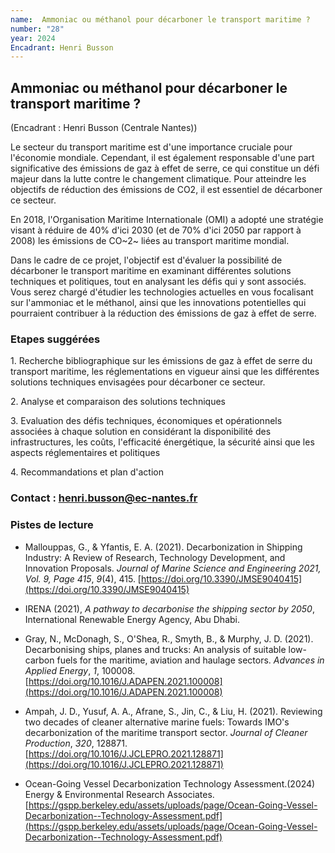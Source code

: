 ```yaml
---
name:  Ammoniac ou méthanol pour décarboner le transport maritime ?
number: "28"
year: 2024
Encadrant: Henri Busson
---
```


## Ammoniac ou méthanol pour décarboner le transport maritime ?

(Encadrant : Henri Busson (Centrale Nantes))

Le secteur du transport maritime est d'une importance cruciale pour
l'économie mondiale. Cependant, il est également responsable d'une
part significative des émissions de gaz à effet de serre, ce qui
constitue un défi majeur dans la lutte contre le changement climatique.
Pour atteindre les objectifs de réduction des émissions de CO2, il est
essentiel de décarboner ce secteur.

En 2018, l'Organisation Maritime Internationale (OMI) a adopté une
stratégie visant à réduire de 40% d'ici 2030 (et de 70% d'ici 2050 par
rapport à 2008) les émissions de CO~2~ liées au transport maritime
mondial.

Dans le cadre de ce projet, l'objectif est d'évaluer la possibilité de
décarboner le transport maritime en examinant différentes solutions
techniques et politiques, tout en analysant les défis qui y sont
associés. Vous serez chargé d'étudier les technologies actuelles en
vous focalisant sur l'ammoniac et le méthanol, ainsi que les innovations
potentielles qui pourraient contribuer à la réduction des émissions de
gaz à effet de serre.

### Etapes suggérées

1\. Recherche bibliographique sur les émissions de gaz à effet de serre
du transport maritime, les réglementations en vigueur ainsi que les
différentes solutions techniques envisagées pour décarboner ce secteur.

2\. Analyse et comparaison des solutions techniques

3\. Evaluation des défis techniques, économiques et opérationnels
associées à chaque solution en considérant la disponibilité des
infrastructures, les coûts, l'efficacité énergétique, la sécurité ainsi
que les aspects réglementaires et politiques

4\. Recommandations et plan d'action

### Contact : henri.busson@ec-nantes.fr

### Pistes de lecture

-   Mallouppas, G., & Yfantis, E. A. (2021). Decarbonization in Shipping
    Industry: A Review of Research, Technology Development, and
    Innovation Proposals. *Journal of Marine Science and Engineering
    2021, Vol. 9, Page 415*, *9*(4), 415. [https://doi.org/10.3390/JMSE9040415](https://doi.org/10.3390/JMSE9040415)

-   IRENA (2021), *A pathway to decarbonise the shipping sector by
    2050*, International Renewable Energy Agency, Abu Dhabi.

-   Gray, N., McDonagh, S., O'Shea, R., Smyth, B., & Murphy, J. D.
    (2021). Decarbonising ships, planes and trucks: An analysis of
    suitable low-carbon fuels for the maritime, aviation and haulage
    sectors. *Advances in Applied Energy*, *1*, 100008. [https://doi.org/10.1016/J.ADAPEN.2021.100008](https://doi.org/10.1016/J.ADAPEN.2021.100008)

-   Ampah, J. D., Yusuf, A. A., Afrane, S., Jin, C., & Liu, H. (2021).
    Reviewing two decades of cleaner alternative marine fuels: Towards
    IMO's decarbonization of the maritime transport sector. *Journal of
    Cleaner Production*, *320*, 128871. [https://doi.org/10.1016/J.JCLEPRO.2021.128871](https://doi.org/10.1016/J.JCLEPRO.2021.128871)

-   Ocean-Going Vessel Decarbonization Technology Assessment.(2024)
    Energy & Environmental Research Associates. [https://gspp.berkeley.edu/assets/uploads/page/Ocean-Going-Vessel-Decarbonization--Technology-Assessment.pdf](https://gspp.berkeley.edu/assets/uploads/page/Ocean-Going-Vessel-Decarbonization--Technology-Assessment.pdf)

